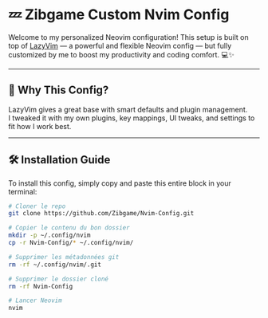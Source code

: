 # 💤 Zibgame Custom Nvim Config

Welcome to my personalized Neovim configuration! This setup is built on top of [LazyVim](https://github.com/LazyVim/LazyVim) — a powerful and flexible Neovim config — but fully customized by me to boost my productivity and coding comfort. 💻✨

---

## 🎯 Why This Config?

LazyVim gives a great base with smart defaults and plugin management.  
I tweaked it with my own plugins, key mappings, UI tweaks, and settings to fit how I work best.

---

## 🛠 Installation Guide

To install this config, simply copy and paste this entire block in your terminal:

```bash
# Cloner le repo
git clone https://github.com/Zibgame/Nvim-Config.git

# Copier le contenu du bon dossier
mkdir -p ~/.config/nvim
cp -r Nvim-Config/* ~/.config/nvim/

# Supprimer les métadonnées git
rm -rf ~/.config/nvim/.git

# Supprimer le dossier cloné
rm -rf Nvim-Config

# Lancer Neovim
nvim
